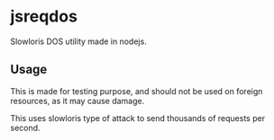 # jsreqdos
Slowloris DOS utility made in nodejs.

## Usage
This is made for testing purpose, and should not be used on foreign resources, as it may cause damage.

This uses slowloris type of attack to send thousands of requests per second.

